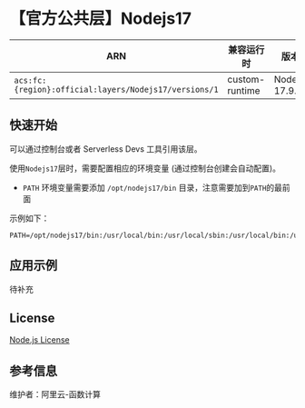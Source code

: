 
# 【官方公共层】Nodejs17

| ARN  |  兼容运行时  | 版本 |
|------|------|--------|
| `acs:fc:{region}:official:layers/Nodejs17/versions/1` | custom-runtime   | Node.js 17.9.1  |

## 快速开始
可以通过控制台或者 Serverless Devs 工具引用该层。

使用`Nodejs17`层时，需要配置相应的环境变量 (通过控制台创建会自动配置)。
- `PATH` 环境变量需要添加 `/opt/nodejs17/bin` 目录，注意需要加到`PATH`的最前面

示例如下：
```shell
PATH=/opt/nodejs17/bin:/usr/local/bin:/usr/local/sbin:/usr/local/bin:/usr/sbin:/usr/bin:/sbin:/bin:/opt/bin
```

## 应用示例
待补充

## License
[Node.js License](https://github.com/nodejs/node/blob/main/LICENSE)

## 参考信息
维护者：阿里云-函数计算